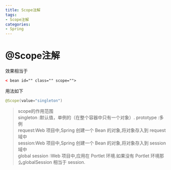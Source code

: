 ```yaml
---
title: Scope注解
tags: 
- Scope注解
categories: 
- Spring 
---
```


# @Scope注解

效果相当于
```xml
< bean id="" class="" scope="">
```

用法如下
```java
@Scope(value="singleton")
```

>scope的作用范围  
>singleton :默认值，单例的（在整个容器中只有一个对象）.
>prototype :多例  
>request:Web 项目中,Spring 创建一个 Bean 的对象,将对象存入到 request 域中  
>session:Web 项目中,Spring 创建一个 Bean 的对象,将对象存入到 session 域中  
>global session	:Web 项目中,应用在 Portlet 环境.如果没有 Portlet 环境那么globalSession 相当于 session.
